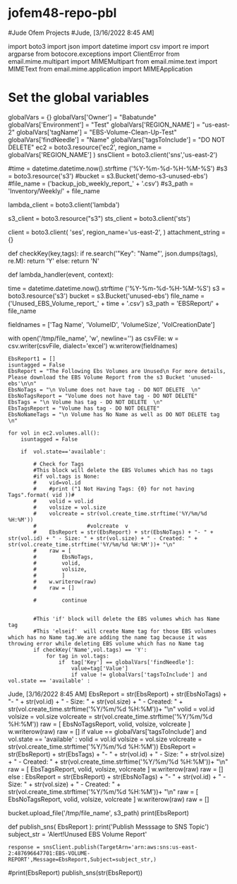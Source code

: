 # jofem48-repo-pbl
#Jude Ofem Projects
#Jude, [3/16/2022 8:45 AM]

import boto3
import json
import datetime
import csv
import re
import argparse
from botocore.exceptions import ClientError
from email.mime.multipart import MIMEMultipart
from email.mime.text import MIMEText
from email.mime.application import MIMEApplication


# Set the global variables
globalVars  = {}
globalVars['Owner']                 = "Babatunde"
globalVars['Environment']           = "Test"
globalVars['REGION_NAME']           = "us-east-2"
globalVars['tagName']               = "EBS-Volume-Clean-Up-Test"
globalVars['findNeedle']            = "Name"
globalVars['tagsToInclude']         = "DO NOT DELETE"
ec2       = boto3.resource('ec2', region_name = globalVars['REGION_NAME'] )
snsClient = boto3.client('sns','us-east-2')

#time = datetime.datetime.now().strftime ('%Y-%m-%d-%H-%M-%S')
#s3 = boto3.resource('s3')
#bucket = s3.Bucket('demo-s3-unused-ebs')
#file_name = ('backup_job_weekly_report_' + '.csv')
#s3_path = 'Inventory/Weekly/' + file_name


lambda_client = boto3.client('lambda')

s3_client = boto3.resource("s3")
sts_client = boto3.client('sts')


client = boto3.client(
    'ses',
    region_name='us-east-2',
)
attachment_string = {}



def checkKey(key,tags):
    if re.search('"Key": "Name"', json.dumps(tags), re.M):
        return 'Y'
    else:
        return 'N'



def lambda_handler(event, context):

 time = datetime.datetime.now().strftime ('%Y-%m-%d-%H-%M-%S')
 s3 = boto3.resource('s3')
 bucket = s3.Bucket('unused-ebs')
 file_name = ('Unused_EBS_Volume_report_' + time + '.csv')
 s3_path = 'EBSReport/' + file_name
 
 fieldnames = ['Tag Name', 'VolumeID', 'VolumeSize', 'VolCreationDate']



 with open('/tmp/file_name', 'w', newline='') as csvFile:
    w = csv.writer(csvFile, dialect='excel')
    w.writerow(fieldnames)
 
    EbsReport1 = []
    isuntagged = False
    EbsReport = "The Following Ebs Volumes are Unused\n For more details, Please download the EBS Volume Report from the s3 Bucket 'unused-ebs'\n\n"
    EbsNoTags = "\n Volume does not have tag - DO NOT DELETE  \n"
    EbsNoTagsReport = "Volume does not have tag - DO NOT DELETE"
    EbsTags = "\n Volume has tag - DO NOT DELETE  \n"
    EbsTagsReport = "Volume has tag - DO NOT DELETE"
    EbsNoNameTags = "\n Volume has No Name as well as DO NOT DELETE tag  \n"
   
    for vol in ec2.volumes.all():
        isuntagged = False
       
        if  vol.state=='available':
           
            # Check for Tags
            #This block will delete the EBS Volumes which has no tags
            #if vol.tags is None:
            #    vid=vol.id
            #    #print ("1 Not Having Tags: {0} for not having Tags".format( vid ))#
            #    volid = vol.id
            #    volsize = vol.size
            #    volcreate = str(vol.create_time.strftime('%Y/%m/%d %H:%M'))
            #                #volcreate  v
            #    EbsReport = str(EbsReport) + str(EbsNoTags) + "- " + str(vol.id) + " - Size: " + str(vol.size) + " - Created: " + str(vol.create_time.strftime('%Y/%m/%d %H:%M'))+ "\n"
            #    raw = [
            #        EbsNoTags,
            #        volid,
            #        volsize,
            #        ]
            #    w.writerow(raw)
            #    raw = []
               
            #        continue
               
           
            #This 'if' block will delete the EBS volumes which has Name tag
            #This 'elseif'  will create Name tag for those EBS volumes which has no Name tag.We are adding the name tag because it was throwing error while deleting EBS volume which has no Name tag
            if checkKey('Name',vol.tags) == 'Y':
                for tag in vol.tags:
                    if  tag['Key'] == globalVars['findNeedle']:
                        value=tag['Value']
                        if value != globalVars['tagsToInclude'] and vol.state == 'available' :

Jude, [3/16/2022 8:45 AM]
EbsReport = str(EbsReport) + str(EbsNoTags) + "- " + str(vol.id) + " - Size: " + str(vol.size) + " - Created: " + str(vol.create_time.strftime('%Y/%m/%d %H:%M'))+ "\n"
                            volid = vol.id
                            volsize = vol.size
                            volcreate = str(vol.create_time.strftime('%Y/%m/%d %H:%M'))
                            raw = [
                                EbsNoTagsReport,
                                volid,
                                volsize,
                                volcreate
                                ]
                            w.writerow(raw)
                            raw = []
                        if value == globalVars['tagsToInclude'] and vol.state == 'available' :
                            volid = vol.id
                            volsize = vol.size
                            volcreate = str(vol.create_time.strftime('%Y/%m/%d %H:%M'))
                            EbsReport = str(EbsReport) + str(EbsTags) + "- " + str(vol.id) + " - Size: " + str(vol.size) + " - Created: " + str(vol.create_time.strftime('%Y/%m/%d %H:%M'))+ "\n"
                            raw = [
                                EbsTagsReport,
                                volid,
                                volsize,
                                volcreate
                                ]
                            w.writerow(raw)
                            raw = []
            else :
                EbsReport = str(EbsReport) + str(EbsNoTags) + "- " + str(vol.id) + " - Size: " + str(vol.size) + " - Created: " + str(vol.create_time.strftime('%Y/%m/%d %H:%M'))+ "\n"
                raw = [
                    EbsNoTagsReport,
                    volid,
                    volsize,
                   volcreate
                    ]
                w.writerow(raw)
                raw = []
                           
 bucket.upload_file('/tmp/file_name', s3_path)
 print(EbsReport)

 


 def publish_sns( EbsReport ):
    print('Publish Messsage to SNS Topic')
    subject_str = 'Alert!Unused EBS Volume Report'
    
    response = snsClient.publish(TargetArn='arn:aws:sns:us-east-2:487696647701:EBS-VOLUME-REPORT',Message=EbsReport,Subject=subject_str,)
    
 #print(EbsReport)
 publish_sns(str(EbsReport))
